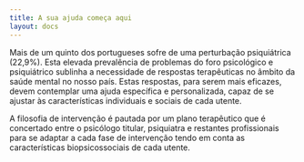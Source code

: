 ```yaml
---
title: A sua ajuda começa aqui
layout: docs
---
```

Mais de um quinto dos portugueses sofre de uma perturbação psiquiátrica (22,9%). Esta elevada prevalência de problemas do foro psicológico e psiquiátrico sublinha a necessidade de respostas terapêuticas no âmbito da saúde mental no nosso país. Estas respostas, para serem mais eficazes, devem contemplar uma ajuda específica e personalizada, capaz de se ajustar às características individuais e sociais de cada utente.

A filosofia de intervenção é pautada por um plano terapêutico que é concertado entre o psicólogo titular, psiquiatra e restantes profissionais para se adaptar a cada fase de intervenção tendo em conta as características biopsicossociais de cada utente.

